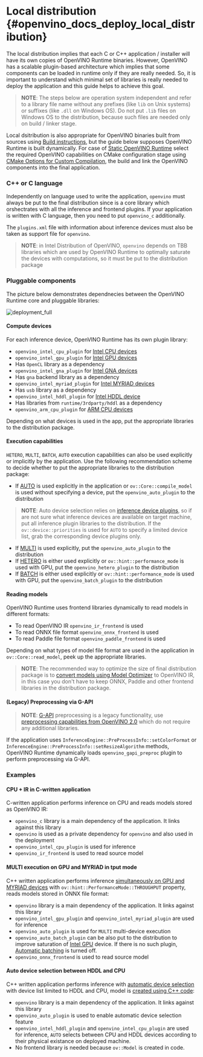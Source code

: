 # Local distribution {#openvino_docs_deploy_local_distribution}

The local distribution implies that each C or C++ application / installer will have its own copies of OpenVINO Runtime binaries. However, OpenVINO has a scalable plugin-based architecture which implies that some components can be loaded in runtime only if they are really needed. So, it is important to understand which minimal set of libraries is really needed to deploy the application and this guide helps to achieve this goal.

> **NOTE**: The steps below are operation system independent and refer to a library file name without any prefixes (like `lib` on Unix systems) or suffixes (like `.dll` on Windows OS). Do not put `.lib` files on Windows OS to the distribution, because such files are needed only on build / linker stage.

Local dsitribution is also appropriate for OpenVINO binaries built from sources using [Build instructions](https://github.com/openvinotoolkit/openvino/wiki#how-to-build), but the guide below supposes OpenVINO Runtime is built dynamically. For case of [Static OpenVINO Runtime](https://github.com/openvinotoolkit/openvino/wiki/StaticLibraries) select the required OpenVINO capabilities on CMake configuration stage using [CMake Options for Custom Compilation](https://github.com/openvinotoolkit/openvino/wiki/CMakeOptionsForCustomCompilation), the build and link the OpenVINO components into the final application.

### C++ or C language

Independently on language used to write the application, `openvino` must always be put to the final distribution since is a core library which orshectrates with all the inference and frontend plugins.
If your application is written with C language, then you need to put `openvino_c` additionally.

The `plugins.xml` file with information about inference devices must also be taken as support file for `openvino`.

> **NOTE**: in Intel Distribution of OpenVINO, `openvino` depends on TBB libraries which are used by OpenVINO Runtime to optimally saturate the devices with computations, so it must be put to the distribution package

### Pluggable components

The picture below demonstrates dependnecies between the OpenVINO Runtime core and pluggable libraries:

![deployment_full]

#### Compute devices

For each inference device, OpenVINO Runtime has its own plugin library:
- `openvino_intel_cpu_plugin` for [Intel CPU devices](../supported_plugins/CPU.md)
- `openvino_intel_gpu_plugin` for [Intel GPU devices](../supported_plugins/GPU.md)
 - Has `OpenCL` library as a dependency
- `openvino_intel_gna_plugin` for [Intel GNA devices](../supported_plugins/GNA.md)
 - Has `gna` backend library as a dependency
- `openvino_intel_myriad_plugin` for [Intel MYRIAD devices](../supported_plugins/MYRIAD.md)
 - Has `usb` library as a dependency
- `openvino_intel_hddl_plugin` for [Intel HDDL device](../supported_plugins/HDDL.md)
 - Has libraries from `runtime/3rdparty/hddl` as a dependency
- `openvino_arm_cpu_plugin` for [ARM CPU devices](../supported_plugins/ARM_CPU.md)

Depending on what devices is used in the app, put the appropriate libraries to the distribution package.

#### Execution capabilities

`HETERO`, `MULTI`, `BATCH`, `AUTO` execution capabilities can also be used explicitly or implicitly by the application. Use the following recommendation scheme to decide whether to put the appropriate libraries to the distribution package:
- If [AUTO](../auto_device_selection.md) is used explicitly in the application or `ov::Core::compile_model` is used without specifying a device, put the `openvino_auto_plugin` to the distribution
 > **NOTE**: Auto device selection relies on [inference device plugins](../supported_plugins/Device_Plugins.md), so if are not sure what inference devices are available on target machine, put all inference plugin libraries to the distribution. If the `ov::device::priorities` is used for `AUTO` to specify a limited device list, grab the corresponding device plugins only.

- If [MULTI](../multi_device.md) is used explicitly, put the `openvino_auto_plugin` to the distribution
- If [HETERO](../hetero_execution.md) is either used explicitly or `ov::hint::performance_mode` is used with GPU, put the `openvino_hetero_plugin` to the distribution
- If [BATCH](../automatic_batching.md) is either used explicitly or `ov::hint::performance_mode` is used with GPU, put the `openvino_batch_plugin` to the distribution

#### Reading models

OpenVINO Runtime uses frontend libraries dynamically to read models in different formats:
- To read OpenVINO IR `openvino_ir_frontend` is used
- To read ONNX file format `openvino_onnx_frontend` is used
- To read Paddle file format `openvino_paddle_frontend` is used

Depending on what types of model file format are used in the application in `ov::Core::read_model`, peek up the appropriate libraries.

> **NOTE**: The recommended way to optimize the size of final distribution package is to [convert models using Model Optimizer](../../MO_DG/Deep_Learning_Model_Optimizer_DevGuide.md) to OpenVINO IR, in this case you don't have to keep ONNX, Paddle and other frontend libraries in the distribution package.

#### (Legacy) Preprocessing via G-API

> **NOTE**: [G-API](../../gapi/gapi_intro.md) preprocessing is a legacy functionality, use [preprocessing capabilities from OpenVINO 2.0](../preprocessing_overview.md) which do not require any additional libraries.

If the application uses `InferenceEngine::PreProcessInfo::setColorFormat` or `InferenceEngine::PreProcessInfo::setResizeAlgorithm` methods, OpenVINO Runtime dynamically loads `openvino_gapi_preproc` plugin to perform preprocessing via G-API.

### Examples

#### CPU + IR in C-written application

C-written application performs inference on CPU and reads models stored as OpenVINO IR:
- `openvino_c` library is a main dependency of the application. It links against this library
- `openvino` is used as a private dependency for `openvino` and also used in the deployment
- `openvino_intel_cpu_plugin` is used for inference
- `openvino_ir_frontend` is used to read source model

#### MULTI execution on GPU and MYRIAD in tput mode

C++ written application performs inference [simultaneously on GPU and MYRIAD devices](../multi_device.md) with `ov::hint::PerformanceMode::THROUGHPUT` property, reads models stored in ONNX file format:
- `openvino` library is a main dependency of the application. It links against this library
- `openvino_intel_gpu_plugin` and `openvino_intel_myriad_plugin` are used for inference
- `openvino_auto_plugin` is used for `MULTI` multi-device execution
- `openvino_auto_batch_plugin` can be also put to the distribution to improve saturation of [Intel GPU](../supported_plugins/GPU.md) device. If there is no such plugin, [Automatic batching](../automatic_batching.md) is turned off.
- `openvino_onnx_frontend` is used to read source model

#### Auto device selection between HDDL and CPU

C++ written application performs inference with [automatic device selection](../auto_device_selection.md) with device list limited to HDDL and CPU, model is [created using C++ code](../model_representation.md):
- `openvino` library is a main dependency of the application. It links against this library
- `openvino_auto_plugin` is used to enable automatic device selection feature
- `openvino_intel_hddl_plugin` and `openvino_intel_cpu_plugin` are used for inference, `AUTO` selects between CPU and HDDL devices according to their physical existance on deployed machine.
- No frontend library is needed because `ov::Model` is created in code.

[deployment_full]: ../../img/deployment_full.png
